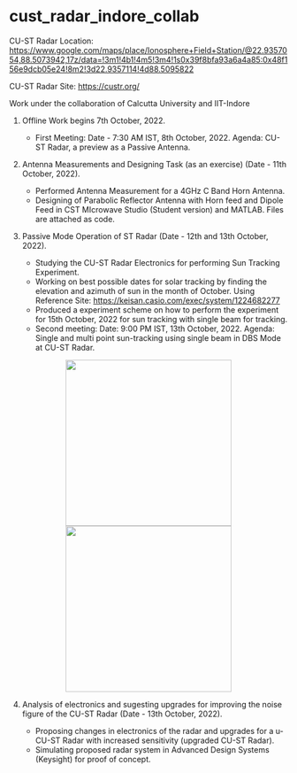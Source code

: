 # cust_radar_indore_collab
CU-ST Radar Location: https://www.google.com/maps/place/Ionosphere+Field+Station/@22.9357054,88.5073942,17z/data=!3m1!4b1!4m5!3m4!1s0x39f8bfa93a6a4a85:0x48f156e9dcb05e24!8m2!3d22.9357114!4d88.5095822

CU-ST Radar Site: https://custr.org/

Work under the collaboration of Calcutta University and IIT-Indore


1. Offline Work begins 7th October, 2022. 

   - First Meeting: Date - 7:30 AM IST, 8th October, 2022. Agenda: CU-ST Radar, a preview as a Passive Antenna.
   
2. Antenna Measurements and Designing Task (as an exercise) (Date - 11th October, 2022). 

   - Performed Antenna Measurement for a 4GHz C Band Horn Antenna. 
   - Designing of Parabolic Reflector Antenna with Horn feed and Dipole Feed in CST MIcrowave Studio (Student version) and MATLAB. Files are attached as code.
   
3. Passive Mode Operation of ST Radar (Date - 12th and 13th October, 2022).

   - Studying the CU-ST Radar Electronics for performing Sun Tracking Experiment.
   - Working on best possible dates for solar tracking by finding the elevation and azimuth of sun in the month of October. Using Reference Site: https://keisan.casio.com/exec/system/1224682277
   - Produced a experiment scheme on how to perform the experiment for 15th October, 2022 for sun tracking with single beam for tracking.
   - Second meeting: Date: 9:00 PM IST, 13th October, 2022. Agenda: Single and multi point sun-tracking using single beam in DBS Mode at CU-ST Radar.

<p align="center" float="left">
  <img src="https://user-images.githubusercontent.com/76748505/195665677-f9666ba7-1898-46f1-a76c-6f761f7eb21d.png" width="300" />
  <img src="https://user-images.githubusercontent.com/76748505/195666066-4cf688e3-62eb-470c-9757-b21c175886e7.png" width="300" /> 
</p>
   
   
4. Analysis of electronics and sugesting upgrades for improving the noise figure of the CU-ST Radar (Date - 13th October, 2022).

   - Proposing changes in electronics of the radar and upgrades for a u-CU-ST Radar with increased sensitivity (upgraded CU-ST Radar).
   - Simulating proposed radar system in Advanced Design Systems (Keysight) for proof of concept.
